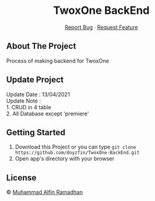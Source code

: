 <h1 align='center'>TwoxOne BackEnd</h1>
  <p align="center">
    <a href="https://github.com/doyzfin/Res-Web-Ticketing/issues">Report Bug</a>
    ·
    <a href="https://github.com/oyzfin/Res-Web-Ticketing/pulls">Request Feature</a>
  </p>


## About The Project

Process of making backend for TwoxOne

## Update Project

Update Date  : 13/04/2021 <br>
Update Note  :<br>1. CRUD in 4 table<br>2. All Database except 'premiere'

## Getting Started

1. Download this Project or you can type `git clone https://github.com/doyzfin/TwoxOne-BackEnd.git`
2. Open app's directory with your browser

## License

© [Muhammad Alfin Ramadhan](https://github.com/doyzfin/)


